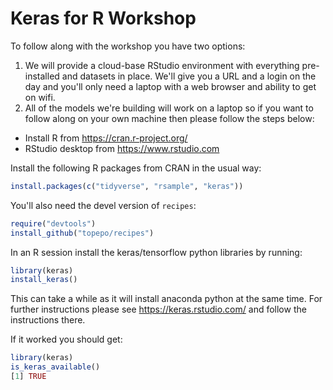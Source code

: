 # Keras for R Workshop

To follow along with the workshop you have two options:

1. We will provide a cloud-base RStudio environment with everything pre-installed and datasets in place. We'll give you a URL and a login on the day and you'll only need a laptop with a web browser and ability to get on wifi.
2. All of the models we're building will work on a laptop so if you want to follow along on your own machine then please follow the steps below:

* Install R from https://cran.r-project.org/
* RStudio desktop from https://www.rstudio.com

Install the following R packages from CRAN in the usual way: 

```r
install.packages(c("tidyverse", "rsample", "keras"))
```

You'll also need the devel version of `recipes`:

```r
require("devtools")
install_github("topepo/recipes")
```

In an R session install the keras/tensorflow python libraries by running:

```r
library(keras)
install_keras()
```

This can take a while as it will install anaconda python at the same time. For further instructions please see https://keras.rstudio.com/ and follow the instructions there.

If it worked you should get:

```r
library(keras)
is_keras_available()
[1] TRUE
```
